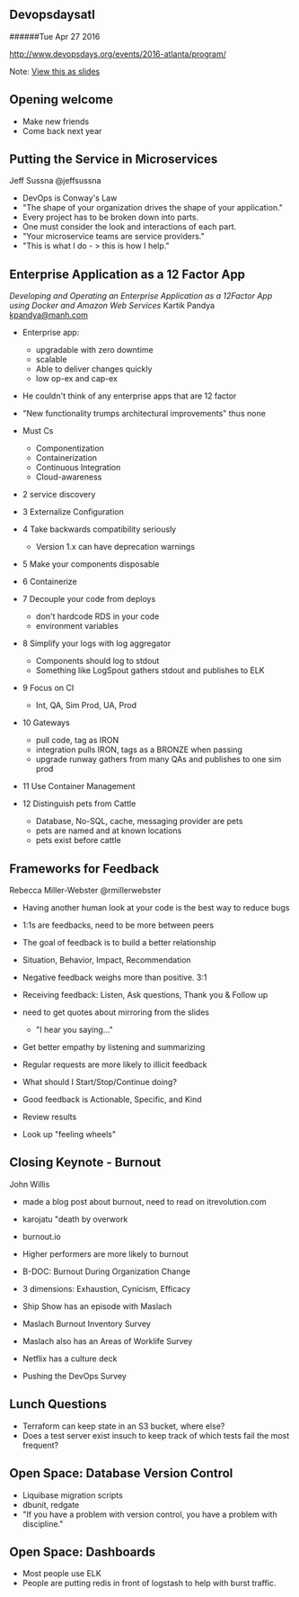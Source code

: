 Devopsdaysatl
-------------
######Tue Apr 27 2016

http://www.devopsdays.org/events/2016-atlanta/program/

Note: <a href="slides.html?events/2016/04/devopsdaysatl.md#!">View this as slides</a>



Opening welcome
---------------
- Make new friends
- Come back next year



Putting the Service in Microservices
------------------------------------
Jeff Sussna @jeffsussna

- DevOps is Conway's Law
- "The shape of your organization drives the shape of your application."
- Every project has to be broken down into parts.
- One must consider the look and interactions of each part.
- "Your microservice teams are service providers."
- "This is what I do - > this is how I help."



Enterprise Application as a 12 Factor App
-----------------------------------------
*Developing and Operating an Enterprise Application as a 12Factor App using Docker and Amazon Web Services*
Kartik Pandya kpandya@manh.com

- Enterprise app:
  - upgradable with zero downtime
  - scalable
  - Able to deliver changes quickly
  - low op-ex and cap-ex
- He couldn't think of any enterprise apps that are 12 factor


- "New functionality trumps architectural improvements" thus none
- Must Cs
  - Componentization
  - Containerization
  - Continuous Integration
  - Cloud-awareness


- 2 service discovery
- 3 Externalize Configuration
- 4 Take backwards compatibility seriously
  - Version 1.x can have deprecation warnings


- 5 Make your components disposable
- 6 Containerize
- 7 Decouple your code from deploys
  -  don't hardcode RDS in your code
  - environment variables


- 8 Simplify your logs with log aggregator
  - Components should log to stdout
  - Something like LogSpout gathers stdout and publishes to ELK
- 9 Focus on CI
  - Int, QA, Sim Prod, UA, Prod


- 10 Gateways
  - pull code, tag as IRON
  - integration pulls IRON, tags as a BRONZE when passing
  - upgrade runway gathers from many QAs and publishes to one sim prod


- 11 Use Container Management
- 12 Distinguish pets from Cattle
  - Database, No-SQL, cache, messaging provider are pets
  - pets are named and at known locations
  - pets exist before cattle



Frameworks for Feedback
-----------------------
Rebecca Miller-Webster @rmillerwebster

- Having another human look at your code is the best way to reduce bugs
- 1:1s are feedbacks, need to be more between peers
- The goal of feedback is to build a better relationship
- Situation, Behavior, Impact, Recommendation


- Negative feedback weighs more than positive. 3:1
- Receiving feedback: Listen, Ask questions, Thank you & Follow up
- need to get quotes about mirroring from the slides
  - "I hear you saying..."
- Get better empathy by listening and summarizing


- Regular requests are more likely to illicit feedback
- What should I Start/Stop/Continue doing?
- Good feedback is Actionable, Specific, and Kind
- Review results
- Look up "feeling wheels"



Closing Keynote - Burnout
-------------------------
John Willis

- made a blog post about burnout, need to read on itrevolution.com
- karojatu "death by overwork
- burnout.io


- Higher performers are more likely to burnout
- B-DOC: Burnout During Organization Change
- 3 dimensions: Exhaustion, Cynicism, Efficacy
- Ship Show has an episode with Maslach
- Maslach Burnout Inventory Survey


- Maslach also has an Areas of Worklife Survey
- Netflix has a culture deck
- Pushing the DevOps Survey



Lunch Questions
---------------
- Terraform can keep state in an S3 bucket, where else?
- Does a test server exist insuch to keep track of which tests fail the most frequent?



Open Space: Database Version Control
------------------------------------
- Liquibase migration scripts
- dbunit, redgate
- "If you have a problem with version control, you have a problem with discipline."



Open Space: Dashboards
----------------------
- Most people use ELK
- People are putting redis in front of logstash to help with burst traffic.

